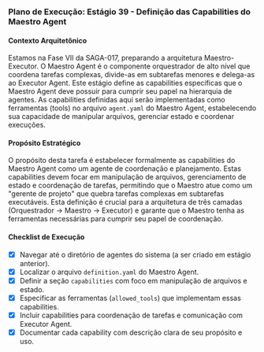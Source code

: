 ### Plano de Execução: Estágio 39 - Definição das Capabilities do Maestro Agent

#### Contexto Arquitetônico

Estamos na Fase VII da SAGA-017, preparando a arquitetura Maestro-Executor. O Maestro Agent é o componente orquestrador de alto nível que coordena tarefas complexas, divide-as em subtarefas menores e delega-as ao Executor Agent. Este estágio define as capabilities específicas que o Maestro Agent deve possuir para cumprir seu papel na hierarquia de agentes. As capabilities definidas aqui serão implementadas como ferramentas (tools) no arquivo `agent.yaml` do Maestro Agent, estabelecendo sua capacidade de manipular arquivos, gerenciar estado e coordenar execuções.

#### Propósito Estratégico

O propósito desta tarefa é estabelecer formalmente as capabilities do Maestro Agent como um agente de coordenação e planejamento. Estas capabilities devem focar em manipulação de arquivos, gerenciamento de estado e coordenação de tarefas, permitindo que o Maestro atue como um "gerente de projeto" que quebra tarefas complexas em subtarefas executáveis. Esta definição é crucial para a arquitetura de três camadas (Orquestrador -> Maestro -> Executor) e garante que o Maestro tenha as ferramentas necessárias para cumprir seu papel de coordenação.

#### Checklist de Execução

- [x] Navegar até o diretório de agentes do sistema (a ser criado em estágio anterior).
- [x] Localizar o arquivo `definition.yaml` do Maestro Agent.
- [x] Definir a seção `capabilities` com foco em manipulação de arquivos e estado.
- [x] Especificar as ferramentas (`allowed_tools`) que implementam essas capabilities.
- [x] Incluir capabilities para coordenação de tarefas e comunicação com Executor Agent.
- [x] Documentar cada capability com descrição clara de seu propósito e uso.
